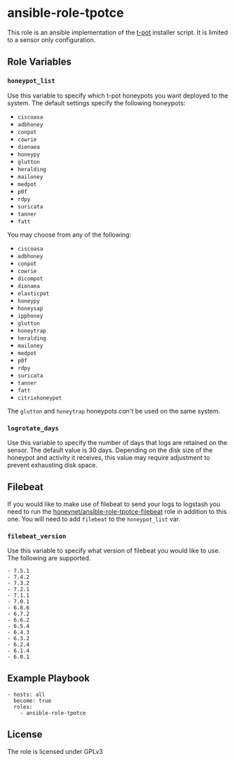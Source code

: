 # ansible-role-tpotce

This role is an ansible implementation of the [t-pot](https://github.com/dtag-dev-sec/tpotce) installer script. It is limited to a sensor only configuration.

## Role Variables

### `honeypot_list`

Use this variable to specify which t-pot honeypots you want deployed to the system. The default settings specify the following honeypots:

  - `ciscoasa`
  - `adbhoney`
  - `conpot`
  - `cowrie`
  - `dionaea`
  - `honeypy`
  - `glutton`
  - `heralding`
  - `mailoney`
  - `medpot`
  - `p0f`
  - `rdpy`
  - `suricata`
  - `tanner`
  - `fatt`

You may choose from any of the following:

  - `ciscoasa`
  - `adbhoney`
  - `conpot`
  - `cowrie`
  - `dicompot`
  - `dionaea`
  - `elasticpot`
  - `honeypy`
  - `honeysap`
  - `ipphoney`
  - `glutton`
  - `honeytrap`
  - `heralding`
  - `mailoney`
  - `medpot`
  - `p0f`
  - `rdpy`
  - `suricata`
  - `tanner`
  - `fatt`
  - `citrixhoneypot`

The `glutton` and `honeytrap` honeypots _can't_ be used on the same system.

### `logrotate_days`

Use this variable to specify the number of days that logs are retained on the sensor. The default value is 30 days. Depending on the disk size of the honeypot and activity it receives, this value may require adjustment to prevent exhausting disk space.

## Filebeat

If you would like to make use of filebeat to send your logs to logstash you need to run the [honeynet/ansible-role-tpotce-filebeat](https://github.com/honeynet/ansible-role-tpotce-filebeat) role in addition to this one. You will need to add `filebeat` to the `honeypot_list` var.

### `filebeat_version`

Use this variable to specify what version of filebeat you would like to use. The following are supported.

    - 7.5.1
    - 7.4.2
    - 7.3.2
    - 7.2.1
    - 7.1.1
    - 7.0.1
    - 6.8.6
    - 6.7.2
    - 6.6.2
    - 6.5.4
    - 6.4.3
    - 6.3.2
    - 6.2.4
    - 6.1.4
    - 6.0.1

## Example Playbook

```
- hosts: all
  become: true
  roles:
    - ansible-role-tpotce
```

## License

The role is licensed under GPLv3


